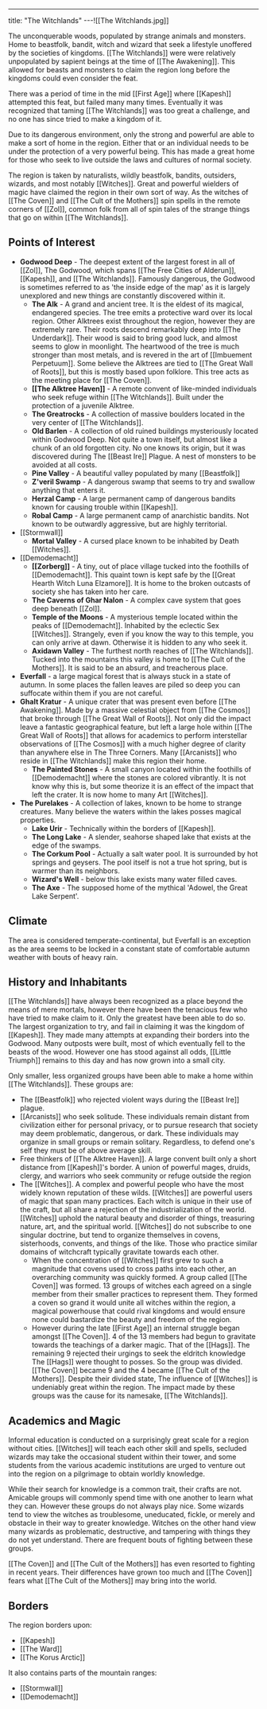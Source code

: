 ---
title: "The Witchlands"
---![[The Witchlands.jpg]]

The unconquerable woods, populated by strange animals and monsters. Home to beastfolk, bandit, witch and wizard that seek a lifestyle unoffered by the societies of kingdoms. [[The Witchlands]] were were relatively unpopulated by sapient beings at the time of [[The Awakening]]. This allowed for beasts and monsters to claim the region long before the kingdoms could even consider the feat.

There was a period of time in the mid [[First Age]] where [[Kapesh]] attempted this feat, but failed many many times. Eventually it was recognized that taming [[The Witchlands]] was too great a challenge, and no one has since tried to make a kingdom of it.

Due to its dangerous environment, only the strong and powerful are able to make a sort of home in the region. Either that or an individual needs to be under the protection of a very powerful being. This has made a great home for those who seek to live outside the laws and cultures of normal society.

The region is taken by naturalists, wildly beastfolk, bandits, outsiders, wizards, and most notably [[Witches]]. Great and powerful wielders of magic have claimed the region in their own sort of way. As the witches of [[The Coven]] and [[The Cult of the Mothers]] spin spells in the remote corners of [[Zol]], common folk from all of spin tales of the strange things that go on within [[The Witchlands]].

## Points of Interest
- **Godwood Deep** - The deepest extent of the largest forest in all of [[Zol]], The Godwood, which spans [[The Free Cities of Alderun]], [[Kapesh]], and [[The Witchlands]]. Famously dangerous, the Godwood is sometimes referred to as 'the inside edge of the map' as it is largely unexplored and new things are constantly discovered within it.
	- **The Alk** - A grand and ancient tree. It is the eldest of its magical, endangered species. The tree emits a protective ward over its local region. Other Alktrees exist throughout the region, however they are extremely rare. Their roots descend remarkably deep into [[The Underdark]]. Their wood is said to bring good luck, and almost seems to glow in moonlight. The heartwood of the tree is much stronger than most metals, and is revered in the art of [[Imbuement Perpetuum]]. Some believe the Alktrees are tied to [[The Great Wall of Roots]], but this is mostly based upon folklore. This tree acts as the meeting place for [[The Coven]].
	- **[[The Alktree Haven]]** - A remote convent of like-minded individuals who seek refuge within [[The Witchlands]]. Built under the protection of a juvenile Alktree.
	- **The Greatrocks** - A collection of massive boulders located in the very center of [[The Witchlands]].
	- **Old Barlen** - A collection of old ruined buildings mysteriously located within Godwood Deep. Not quite a town itself, but almost like a chunk of an old forgotten city. No one knows its origin, but it was discovered during The [[Beast Ire]] Plague. A nest of monsters to be avoided at all costs.
	- **Pine Valley** - A beautiful valley populated by many [[Beastfolk]]
	- **Z'veril Swamp** - A dangerous swamp that seems to try and swallow anything that enters it.
	- **Herzal Camp** - A large permanent camp of dangerous bandits known for causing trouble within [[Kapesh]].
	- **Robal Camp** - A large permanent camp of anarchistic bandits. Not known to be outwardly aggressive, but are highly territorial.
- [[Stormwall]]
	- **Mortal Valley** - A cursed place known to be inhabited by Death [[Witches]].
- [[Demodemacht]]
	- **[[Zorberg]]** - A tiny, out of place village tucked into the foothills of [[Demodemacht]]. This quaint town is kept safe by the [[Great Hearth Witch Luna Elzamore]]. It is home to the broken outcasts of society she has taken into her care.
	- **The Caverns of Ghar Nalon** - A complex cave system that goes deep beneath [[Zol]].
	- **Temple of the Moons** - A mysterious temple located within the peaks of [[Demodemacht]]. Inhabited by the eclectic Sex [[Witches]]. Strangely, even if you know the way to this temple, you can only arrive at dawn. Otherwise it is hidden to any who seek it.
	- **Axidawn Valley** - The furthest north reaches of [[The Witchlands]]. Tucked into the mountains this valley is home to [[The Cult of the Mothers]]. It is said to be an absurd, and treacherous place.
- **Everfall** - a large magical forest that is always stuck in a state of autumn. In some places the fallen leaves are piled so deep you can suffocate within them if you are not careful.
- **Ghalt Kratur** - A unique crater that was present even before [[The Awakening]]. Made by a massive celestial object from [[The Cosmos]] that broke through [[The Great Wall of Roots]]. Not only did the impact leave a fantastic geographical feature, but left a large hole within [[The Great Wall of Roots]] that allows for academics to perform interstellar observations of [[The Cosmos]] with a much higher degree of clarity than anywhere else in The Three Corners. Many [[Arcanists]] who reside in [[The Witchlands]] make this region their home.
	- **The Painted Stones** - A small canyon located within the foothills of [[Demodemacht]] where the stones are colored vibrantly. It is not know why this is, but some theorize it is an effect of the impact that left the crater. It is now home to many  Art [[Witches]].
- **The Purelakes** - A collection of lakes, known to be home to strange creatures. Many believe the waters within the lakes posses magical properties.
	- **Lake Urir** - Technically within the borders of [[Kapesh]].
	- **The Long Lake** - A slender, seahorse shaped lake that exists at the edge of the swamps.
	- **The Corkum Pool** - Actually a salt water pool. It is surrounded by hot springs and geysers. The pool itself is not a true hot spring, but is warmer than its neighbors.
	- **Wizard's Well** - below this lake exists many water filled caves.
	- **The Axe** - The supposed home of the mythical 'Adowel, the Great Lake Serpent'.

## Climate
The area is considered temperate-continental, but Everfall is an exception as the area seems to be locked in a constant state of comfortable autumn weather with bouts of heavy rain.

## History and Inhabitants
[[The Witchlands]] have always been recognized as a place beyond the means of mere mortals, however there have been the tenacious few who have tried to make claim to it. Only the greatest have been able to do so. The largest organization to try, and fail in claiming it was the kingdom of [[Kapesh]]. They made many attempts at expanding their borders into the Godwood. Many outposts were built, most of which eventually fell to the beasts of the wood. However one has stood against all odds, [[Little Triumph]] remains to this day and has now grown into a small city.

Only smaller, less organized groups have been able to make a home within [[The Witchlands]]. These groups are:
- The [[Beastfolk]] who rejected violent ways during the [[Beast Ire]] plague.
- [[Arcanists]] who seek solitude. These individuals remain distant from civilization either for personal privacy, or to pursue research that society may deem problematic, dangerous, or dark. These individuals may organize in small groups or remain solitary. Regardless, to defend one's self they must be of above average skill.
- Free thinkers of [[The Alktree Haven]]. A large convent built only a short distance from [[Kapesh]]'s border. A union of powerful mages, druids, clergy, and warriors who seek community or refuge outside the region
- The [[Witches]]. A complex and powerful people who have the most widely known reputation of these wilds. [[Witches]] are powerful users of magic that span many practices. Each witch is unique in their use of the craft, but all share a rejection of the industrialization of the world. [[Witches]] uphold the natural beauty and disorder of things, treasuring nature, art, and the spiritual world. [[Witches]] do not subscribe to one singular doctrine, but tend to organize themselves in covens, sisterhoods, convents, and things of the like. Those who practice similar domains of witchcraft typically gravitate towards each other. 
	- When the concentration of [[Witches]] first grew to such a magnitude that covens used to cross paths into each other, an overarching community was quickly formed. A group called [[The Coven]] was formed. 13 groups of witches each agreed on a single member from their smaller practices to represent them. They formed a coven so grand it would unite all witches within the region, a magical powerhouse that could rival kingdoms and would ensure none could bastardize the beauty and freedom of the region.
	- However during the late [[First Age]] an internal struggle began amongst [[The Coven]]. 4 of the 13 members had begun to gravitate towards the teachings of a darker magic. That of the [[Hags]]. The remaining 9 rejected their urgings to seek the eldritch knowledge The [[Hags]] were thought to posses. So the group was divided. [[The Coven]] became 9 and the 4 became [[The Cult of the Mothers]].
  Despite their divided state, The influence of [[Witches]] is undeniably great within the region. The impact made by these groups was the cause for its namesake, [[The Witchlands]].

## Academics and Magic
Informal education is conducted on a surprisingly great scale for a region without cities. [[Witches]] will teach each other skill and spells, secluded wizards may take the occasional student within their tower, and some students from the various academic institutions are urged to venture out into the region on a pilgrimage to obtain worldly knowledge.

While their search for knowledge is a common trait, their crafts are not. Amicable groups will commonly spend time with one another to learn what they can. However these groups do not always play nice. Some wizards tend to view the witches as troublesome, uneducated, fickle, or merely and obstacle in their way to greater knowledge. Witches on the other hand view many wizards as problematic, destructive, and tampering with things they do not yet understand. There are frequent bouts of fighting between these groups.

[[The Coven]] and [[The Cult of the Mothers]] has even resorted to fighting in recent years. Their differences have grown too much and [[The Coven]] fears what [[The Cult of the Mothers]] may bring into the world.

## Borders
The region borders upon:
- [[Kapesh]]
- [[The Ward]]
- [[The Korus Arctic]]

It also contains parts of the mountain ranges:
- [[Stormwall]]
- [[Demodemacht]]
